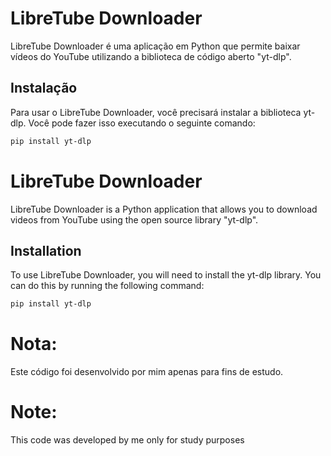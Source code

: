 # LibreTube Downloader

LibreTube Downloader é uma aplicação em Python que permite baixar vídeos do YouTube utilizando a biblioteca de código aberto "yt-dlp". 

## Instalação

Para usar o LibreTube Downloader, você precisará instalar a biblioteca yt-dlp. Você pode fazer isso executando o seguinte comando:

```bash
pip install yt-dlp
```
# LibreTube Downloader

LibreTube Downloader is a Python application that allows you to download videos from YouTube using the open source library "yt-dlp". 

## Installation

To use LibreTube Downloader, you will need to install the yt-dlp library. You can do this by running the following command:

```bash
pip install yt-dlp
```
# Nota:
  Este código foi desenvolvido por mim apenas para fins de estudo.
# Note:
  This code was developed by me only for study purposes
